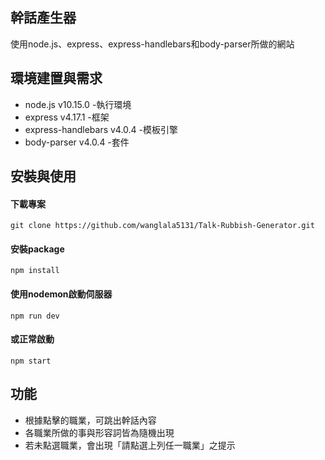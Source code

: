 ## 幹話產生器
使用node.js、express、express-handlebars和body-parser所做的網站


## 環境建置與需求
* node.js v10.15.0 -執行環境
* express v4.17.1 -框架
* express-handlebars v4.0.4 -模板引擎
* body-parser v4.0.4 -套件


## 安裝與使用
#### 下載專案
    git clone https://github.com/wanglala5131/Talk-Rubbish-Generator.git
#### 安裝package
    npm install
#### 使用nodemon啟動伺服器
    npm run dev
#### 或正常啟動
    npm start


## 功能
* 根據點擊的職業，可跳出幹話內容
* 各職業所做的事與形容詞皆為隨機出現
* 若未點選職業，會出現「請點選上列任一職業」之提示

